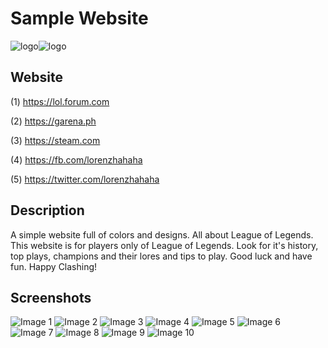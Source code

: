 # Sample Website
![logo](https://github.com/lvcc-wad/Students/blob/master/BSIS/Florentino-Lorenz/Sample-Website/images/logos/logo.png)![logo](https://github.com/lvcc-wad/Students/blob/master/BSIS/Florentino-Lorenz/Sample-Website/images/logos/riot.ico)

## Website
(1) https://lol.forum.com


(2) https://garena.ph


(3) https://steam.com


(4) https://fb.com/lorenzhahaha


(5) https://twitter.com/lorenzhahaha



## Description
A simple website full of colors and designs. All about League of Legends. This website is for players only of League of Legends. Look for it's history, top plays, champions and their lores and tips to play. Good luck and have fun. Happy Clashing!

## Screenshots
![Image 1](https://github.com/lvcc-wad/Students/blob/master/BSIS/Florentino-Lorenz/Sample-Website/Screenshot/1.png)
![Image 2](https://github.com/lvcc-wad/Students/blob/master/BSIS/Florentino-Lorenz/Sample-Website/Screenshot/2.png)
![Image 3](https://github.com/lvcc-wad/Students/blob/master/BSIS/Florentino-Lorenz/Sample-Website/Screenshot/3.png)
![Image 4](https://github.com/lvcc-wad/Students/blob/master/BSIS/Florentino-Lorenz/Sample-Website/Screenshot/4.png)
![Image 5](https://github.com/lvcc-wad/Students/blob/master/BSIS/Florentino-Lorenz/Sample-Website/Screenshot/5.png)
![Image 6](https://github.com/lvcc-wad/Students/blob/master/BSIS/Florentino-Lorenz/Sample-Website/Screenshot/6.png)
![Image 7](https://github.com/lvcc-wad/Students/blob/master/BSIS/Florentino-Lorenz/Sample-Website/Screenshot/7.png)
![Image 8](https://github.com/lvcc-wad/Students/blob/master/BSIS/Florentino-Lorenz/Sample-Website/Screenshot/8.png)
![Image 9](https://github.com/lvcc-wad/Students/blob/master/BSIS/Florentino-Lorenz/Sample-Website/Screenshot/9.png)
![Image 10](https://github.com/lvcc-wad/Students/blob/master/BSIS/Florentino-Lorenz/Sample-Website/Screenshot/10.png)
